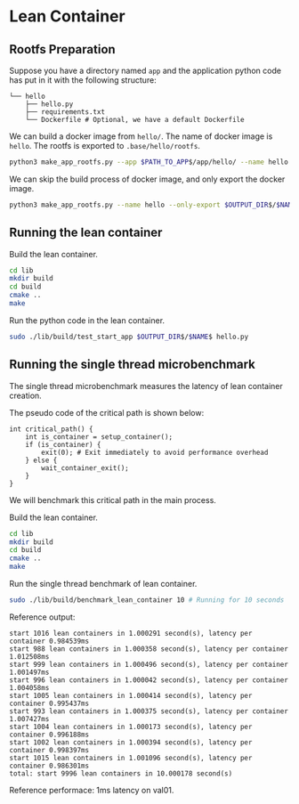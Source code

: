 # Lean Container

## Rootfs Preparation

Suppose you have a directory named `app` and the application python code has put in it with the following structure: 

```
└── hello
    ├── hello.py
    ├── requirements.txt
    └── Dockerfile # Optional, we have a default Dockerfile
```

We can build a docker image from `hello/`. The name of docker image is `hello`. The rootfs is exported to `.base/hello/rootfs`.

```bash
python3 make_app_rootfs.py --app $PATH_TO_APP$/app/hello/ --name hello --export $OUTPUT_DIR$/$NAME$
```


We can skip the build process of docker image, and only export the docker image.

```bash
python3 make_app_rootfs.py --name hello --only-export $OUTPUT_DIR$/$NAME$
```

## Running the lean container

Build the lean container.

```bash
cd lib
mkdir build
cd build
cmake ..
make
```

Run the python code in the lean container.

```bash
sudo ./lib/build/test_start_app $OUTPUT_DIR$/$NAME$ hello.py
```

## Running the single thread microbenchmark

The single thread microbenchmark measures the latency of lean container creation.

The pseudo code of the critical path is shown below:

```plain
int critical_path() {
    int is_container = setup_container();
    if (is_container) {
        exit(0); # Exit immediately to avoid performance overhead
    } else {
        wait_container_exit();
    }
}
```

We will benchmark this critical path in the main process.

Build the lean container.

```bash
cd lib
mkdir build
cd build
cmake ..
make
```

Run the single thread benchmark of lean container.

```bash
sudo ./lib/build/benchmark_lean_container 10 # Running for 10 seconds
```

Reference output:

```plain
start 1016 lean containers in 1.000291 second(s), latency per container 0.984539ms
start 988 lean containers in 1.000358 second(s), latency per container 1.012508ms
start 999 lean containers in 1.000496 second(s), latency per container 1.001497ms
start 996 lean containers in 1.000042 second(s), latency per container 1.004058ms
start 1005 lean containers in 1.000414 second(s), latency per container 0.995437ms
start 993 lean containers in 1.000375 second(s), latency per container 1.007427ms
start 1004 lean containers in 1.000173 second(s), latency per container 0.996188ms
start 1002 lean containers in 1.000394 second(s), latency per container 0.998397ms
start 1015 lean containers in 1.001096 second(s), latency per container 0.986301ms
total: start 9996 lean containers in 10.000178 second(s)
```

Reference performace: 1ms latency on val01.
